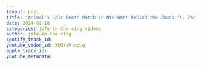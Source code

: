 ```yaml
---
layout: post
title: "Animal's Epic Death Match in NYC Bar! Behind the Chaos ft. Zac Amico from Midnight's Spook Show\""
date: 2024-01-18
categories: jofo-in-the-ring videos
author: jofo-in-the-ring
spotify_track_id: 
youtube_video_id: XbGYaM-qqLg
apple_track_id: 
youtube_metadata: 
---
```

